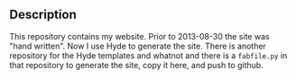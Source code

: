 
Description
-----------

This repository contains my website.  Prior to 2013-08-30 the site was "hand
written".  Now I use Hyde to generate the site.  There is another repository
for the Hyde templates and whatnot and there is a `fabfile.py` in that
repository to generate the site, copy it here, and push to github.
